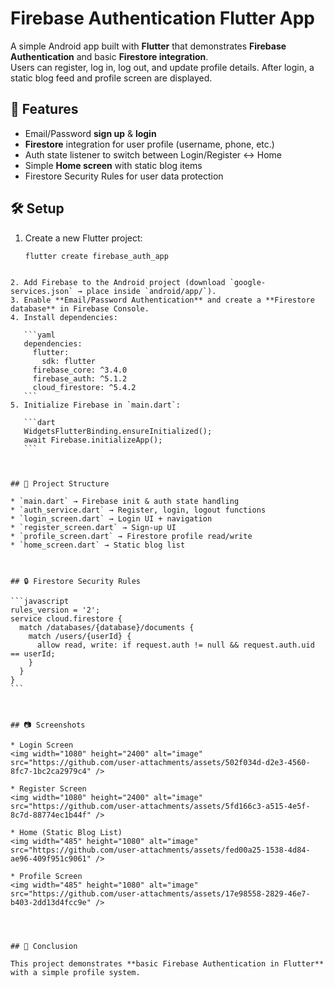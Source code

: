 
# Firebase Authentication Flutter App

A simple Android app built with **Flutter** that demonstrates **Firebase Authentication** and basic **Firestore integration**.  
Users can register, log in, log out, and update profile details. After login, a static blog feed and profile screen are displayed.



## 📌 Features
- Email/Password **sign up** & **login**
- **Firestore** integration for user profile (username, phone, etc.)
- Auth state listener to switch between Login/Register ↔ Home
- Simple **Home screen** with static blog items
- Firestore Security Rules for user data protection



## 🛠️ Setup
1. Create a new Flutter project:
   ```bash
   flutter create firebase_auth_app
````

2. Add Firebase to the Android project (download `google-services.json` → place inside `android/app/`).
3. Enable **Email/Password Authentication** and create a **Firestore database** in Firebase Console.
4. Install dependencies:

   ```yaml
   dependencies:
     flutter:
       sdk: flutter
     firebase_core: ^3.4.0
     firebase_auth: ^5.1.2
     cloud_firestore: ^5.4.2
   ```
5. Initialize Firebase in `main.dart`:

   ```dart
   WidgetsFlutterBinding.ensureInitialized();
   await Firebase.initializeApp();
   ```



## 📂 Project Structure

* `main.dart` → Firebase init & auth state handling
* `auth_service.dart` → Register, login, logout functions
* `login_screen.dart` → Login UI + navigation
* `register_screen.dart` → Sign-up UI
* `profile_screen.dart` → Firestore profile read/write
* `home_screen.dart` → Static blog list



## 🔒 Firestore Security Rules

```javascript
rules_version = '2';
service cloud.firestore {
  match /databases/{database}/documents {
    match /users/{userId} {
      allow read, write: if request.auth != null && request.auth.uid == userId;
    }
  }
}
```



## 📷 Screenshots

* Login Screen
<img width="1080" height="2400" alt="image" src="https://github.com/user-attachments/assets/502f034d-d2e3-4560-8fc7-1bc2ca2979c4" />

* Register Screen
<img width="1080" height="2400" alt="image" src="https://github.com/user-attachments/assets/5fd166c3-a515-4e5f-8c7d-88774ec1b44f" />

* Home (Static Blog List)
<img width="485" height="1080" alt="image" src="https://github.com/user-attachments/assets/fed00a25-1538-4d84-ae96-409f951c9061" />

* Profile Screen
<img width="485" height="1080" alt="image" src="https://github.com/user-attachments/assets/17e98558-2829-46e7-b403-2dd13d4fcc9e" />




## 📖 Conclusion

This project demonstrates **basic Firebase Authentication in Flutter** with a simple profile system.



